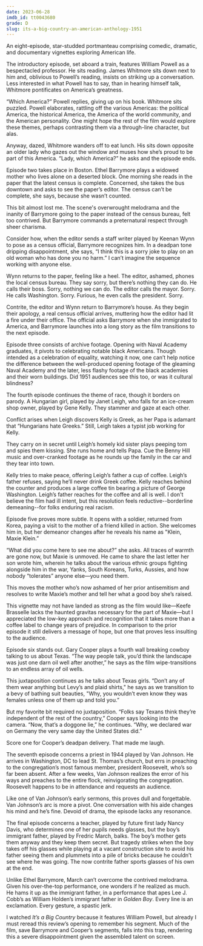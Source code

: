 ```yaml
---
date: 2023-06-28
imdb_id: tt0043680
grade: D
slug: its-a-big-country-an-american-anthology-1951
---
```


An eight-episode, star-studded portmanteau comprising comedic, dramatic, and documentary vignettes exploring American life.

<!-- end -->

The introductory episode, set aboard a train, features William Powell as a bespectacled professor. He sits reading. James Whitmore sits down next to him and, oblivious to Powell’s reading, insists on striking up a conversation. Less interested in what Powell has to say, than in hearing himself talk, Whitmore pontificates on America’s greatness.

“Which America?” Powell replies, giving up on his book. Whitmore sits puzzled. Powell elaborates, rattling off the various Americas: the political America, the historical America, the America of the world community, and the American personality. One might hope the rest of the film would explore these themes, perhaps contrasting them via a through-line character, but alas.

Anyway, dazed, Whitmore wanders off to eat lunch. His sits down opposite an older lady who gazes out the window and muses how she’s proud to be part of this America. “Lady, which America?” he asks and the episode ends.

Episode two takes place in Boston. Ethel Barrymore plays a widowed mother who lives alone on a deserted block. One morning she reads in the paper that the latest census is complete. Concerned, she takes the bus downtown and asks to see the paper’s editor. The census can’t be complete, she says, because she wasn’t counted.

This bit almost lost me. The scene's overwrought melodrama and the inanity of Barrymore going to the paper instead of the census bureau, felt too contrived. But Barrymore commands a preternatural respect through sheer charisma.

Consider how, when the editor sends a staff writer played by Keenan Wynn to pose as a census official, Barrymore recognizes him. In a deadpan tone dripping disappointment, she says, “I think this is a sorry joke to play on an old woman who has done you no harm.” I can’t imagine the sequence working with anyone else.

Wynn returns to the paper, feeling like a heel. The editor, ashamed, phones the local census bureau. They say sorry, but there’s nothing they can do. He calls their boss. Sorry, nothing we can do. The editor calls the mayor. Sorry. He calls Washington. Sorry. Furious, he even calls the president. Sorry.

Contrite, the editor and Wynn return to Barrymore’s house. As they begin their apology, a real census official arrives, muttering how the editor had lit a fire under their office. The official asks Barrymore when she immigrated to America, and Barrymore launches into a long story as the film transitions to the next episode.

Episode three consists of archive footage. Opening with Naval Academy graduates, it pivots to celebrating notable black Americans. Though intended as a celebration of equality, watching it now, one can’t help notice the difference between the well-produced opening footage of the gleaming Naval Academy and the later, less flashy footage of the black academies and their worn buildings. Did 1951 audiences see this too, or was it cultural blindness?

The fourth episode continues the theme of race, though it borders on parody. A Hungarian girl, played by Janet Leigh, who falls for an ice-cream shop owner, played by Gene Kelly. They stammer and gaze at each other.

Conflict arises when Leigh discovers Kelly is Greek, as her Papa is adamant that “Hungarians hate Greeks.” Still, Leigh takes a typist job working for Kelly.

They carry on in secret until Leigh’s homely kid sister plays peeping tom and spies them kissing. She runs home and tells Papa. Cue the Benny Hill music and over-cranked footage as he rounds up the family in the car and they tear into town.

Kelly tries to make peace, offering Leigh’s father a cup of coffee. Leigh’s father refuses, saying he’ll never drink Greek coffee. Kelly reaches behind the counter and produces a large coffee tin bearing a picture of George Washington. Leigh’s father reaches for the coffee and all is well. I don't believe the film had ill intent, but this resolution feels reductive--borderline demeaning--for folks enduring real racism.

Episode five proves more subtle. It opens with a soldier, returned from Korea, paying a visit to the mother of a friend killed in action. She welcomes him in, but her demeanor changes after he reveals his name as "Klein, Maxie Klein.”

“What did you come here to see me about?” she asks. All traces of warmth are gone now, but Maxie is unmoved. He came to share the last letter her son wrote him, wherein he talks about the various ethnic groups fighting alongside him in the war, Yanks, South Koreans, Turks, Aussies, and how nobody “tolerates” anyone else—you need them.

This moves the mother who’s now ashamed of her prior antisemitism and resolves to write Maxie’s mother and tell her what a good boy she’s raised.

This vignette may not have landed as strong as the film would like—Keefe Brasselle lacks the haunted gravitas necessary for the part of Maxie—but I appreciated the low-key approach and recognition that it takes more than a coffee label to change years of prejudice. In comparison to the prior episode it still delivers a message of hope, but one that proves less insulting to the audience.

Episode six stands out. Gary Cooper plays a fourth wall breaking cowboy talking to us about Texas. “The way people talk, you’d think the landscape was just one darn oil well after another,” he says as the film wipe-transitions to an endless array of oil wells.

This juxtaposition continues as he talks about Texas girls. “Don’t any of them wear anything but Levy’s and plaid shirts," he says as we transition to a bevy of bathing suit beauties, "Why, you wouldn’t even know they was females unless one of them up and told you.”

But my favorite bit required no juxtaposition. “Folks say Texans think they’re independent of the rest of the country,” Cooper says looking into the camera. “Now, that’s a doggone lie,” he continues. “Why, we declared war on Germany the very same day the United States did.”

Score one for Cooper’s deadpan delivery. That made me laugh.

The seventh episode concerns a priest in 1944 played by Van Johnson. He arrives in Washington, DC to lead St. Thomas’s church, but errs in preaching to the congregation’s most famous member, president Roosevelt, who’s so far been absent. After a few weeks, Van Johnson realizes the error of his ways and preaches to the entire flock, reinvigorating the congregation. Roosevelt happens to be in attendance and requests an audience.

Like one of Van Johnson’s early sermons, this proves dull and forgettable. Van Johnson’s arc is more a pivot. One conversation with his aide changes his mind and he’s fine. Devoid of drama, the episode lacks any resonance.

The final episode concerns a teacher, played by future first lady Nancy Davis, who determines one of her pupils needs glasses, but the boy’s immigrant father, played by Fredric March, balks. The boy’s mother gets them anyway and they keep them secret. But tragedy strikes when the boy takes off his glasses while playing at a vacant construction site to avoid his father seeing them and plummets into a pile of bricks because he couldn’t see where he was going. The now contrite father sports glasses of his own at the end.

Unlike Ethel Barrymore, March can’t overcome the contrived melodrama. Given his over-the-top performance, one wonders if he realized as much. He hams it up as the immigrant father, in a performance that apes Lee J. Cobb’s as William Holden’s immigrant father in <span data-imdb-id="tt0031377">_Golden Boy_</span>. Every line is an exclamation. Every gesture, a spastic jerk.

I watched _It’s a Big Country_ because it features William Powell, but already I must reread this review’s opening to remember his segment. Much of the film, save Barrymore and Cooper’s segments, falls into this trap, rendering this a severe disappointment given the assembled talent on screen.
